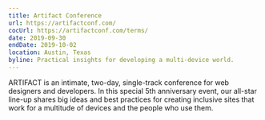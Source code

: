 ```yaml
---
title: Artifact Conference
url: https://artifactconf.com/
cocUrl: https://artifactconf.com/terms/
date: 2019-09-30
endDate: 2019-10-02
location: Austin, Texas
byline: Practical insights for developing a multi-device world.
---
```


ARTIFACT is an intimate, two-day, single-track conference for web designers and developers. In this special 5th anniversary event, our all-star line-up shares big ideas and best practices for creating inclusive sites that work for a multitude of devices and the people who use them.
